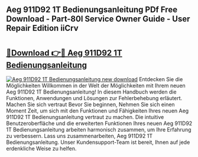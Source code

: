 ## Aeg 911D92 1T Bedienungsanleitung PDf Free Download - Part-80l Service Owner Guide - User Repair Edition iiCrv

# <h2><a href="http://df5ivl.blite.top/?on=Aeg+911D92+1T+Bedienungsanleitung">🔗Download 👉🔴 Aeg 911D92 1T Bedienungsanleitung</a></h2>

[![Aeg 911D92 1T Bedienungsanleitung new download](https://i.imgur.com/lujVjoI.png)](http://df5ivl.blite.top/?on=Aeg+911D92+1T+Bedienungsanleitung)
Entdecken Sie die Möglichkeiten Willkommen in der Welt der Möglichkeiten mit Ihrem neuen Aeg 911D92 1T Bedienungsanleitung! In diesem Handbuch werden die Funktionen, Anwendungen und Lösungen zur Fehlerbehebung erläutert. Machen Sie sich vertraut Bevor Sie beginnen, Nehmen Sie sich einen Moment Zeit, um sich mit den Funktionen und Fähigkeiten Ihres neuen Aeg 911D92 1T Bedienungsanleitung vertraut zu machen. Die intuitive Benutzeroberfläche und die erweiterten Funktionen Ihres neuen Aeg 911D92 1T Bedienungsanleitung arbeiten harmonisch zusammen, um Ihre Erfahrung zu verbessern. Lass uns zusammenarbeiten, Aeg 911D92 1T Bedienungsanleitung. Unser Kundensupport-Team ist bereit, Ihnen auf jede erdenkliche Weise zu helfen.
